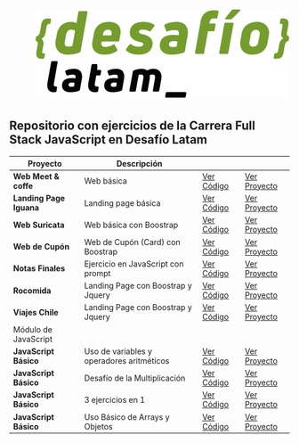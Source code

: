 <h1 align="end">
  <a href="https://desafiolatam.com/full-stack-javascript/">
    <img src="./desafio.png">
  </a>
</h1>

## Repositorio con ejercicios de la Carrera Full Stack JavaScript en Desafío Latam

| Proyecto                | Descripción                               |                                                                                                |                                                                                    |
| ----------------------- | ----------------------------------------- | ---------------------------------------------------------------------------------------------- | ---------------------------------------------------------------------------------- |
| **Web Meet & coffe**    | Web básica                                | [Ver Código](https://github.com/JFelixZuniga/Ejercicios-DesafioLatam/tree/gh-pages/Desafio-01) | [Ver Proyecto](https://jfelixzuniga.github.io/Ejercicios-DesafioLatam/Desafio-01/) |
| **Landing Page Iguana** | Landing page básica                       | [Ver Código](https://github.com/JFelixZuniga/Ejercicios-DesafioLatam/tree/gh-pages/Desafio-02) | [Ver Proyecto](https://jfelixzuniga.github.io/Ejercicios-DesafioLatam/Desafio-02/) |
| **Web Suricata**        | Web básica con Boostrap                   | [Ver Código](https://github.com/JFelixZuniga/Ejercicios-DesafioLatam/tree/gh-pages/Desafio-03) | [Ver Proyecto](https://jfelixzuniga.github.io/Ejercicios-DesafioLatam/Desafio-03/) |
| **Web de Cupón**        | Web de Cupón (Card) con Boostrap          | [Ver Código](https://github.com/JFelixZuniga/Ejercicios-DesafioLatam/tree/gh-pages/Desafio-04) | [Ver Proyecto](https://jfelixzuniga.github.io/Ejercicios-DesafioLatam/Desafio-04/) |
| **Notas Finales**       | Ejercicio en JavaScript con prompt        | [Ver Código](https://github.com/JFelixZuniga/Ejercicios-DesafioLatam/tree/gh-pages/Desafio-05) | [Ver Proyecto](https://jfelixzuniga.github.io/Ejercicios-DesafioLatam/Desafio-05/) |
| **Rocomida**            | Landing Page con Boostrap y Jquery        | [Ver Código](https://github.com/JFelixZuniga/Ejercicios-DesafioLatam/tree/gh-pages/Desafio-06) | [Ver Proyecto](https://jfelixzuniga.github.io/Ejercicios-DesafioLatam/Desafio-06/) |
| **Viajes Chile**        | Landing Page con Boostrap y Jquery        | [Ver Código](https://github.com/JFelixZuniga/Ejercicios-DesafioLatam/tree/gh-pages/Desafio-07) | [Ver Proyecto](https://jfelixzuniga.github.io/Ejercicios-DesafioLatam/Desafio-07/) |
| Módulo de JavaScript    |                                           |                                                                                                |                                                                                    |
| **JavaScript Básico**   | Uso de variables y operadores aritméticos | [Ver Código](https://github.com/JFelixZuniga/Ejercicios-DesafioLatam/tree/gh-pages/Desafio-08) | [Ver Proyecto](https://jfelixzuniga.github.io/Ejercicios-DesafioLatam/Desafio-08/) |
| **JavaScript Básico**   | Desafío de la Multiplicación              | [Ver Código](https://github.com/JFelixZuniga/Ejercicios-DesafioLatam/tree/gh-pages/Desafio-09) | [Ver Proyecto](https://jfelixzuniga.github.io/Ejercicios-DesafioLatam/Desafio-09/) |
| **JavaScript Básico**   | 3 ejercicios en 1                         | [Ver Código](https://github.com/JFelixZuniga/Ejercicios-DesafioLatam/tree/gh-pages/Desafio-10) | [Ver Proyecto](https://jfelixzuniga.github.io/Ejercicios-DesafioLatam/Desafio-10/) |
| **JavaScript Básico**   | Uso Básico de Arrays y Objetos            | [Ver Código](https://github.com/JFelixZuniga/Ejercicios-DesafioLatam/tree/gh-pages/Desafio-11) | [Ver Proyecto](https://jfelixzuniga.github.io/Ejercicios-DesafioLatam/Desafio-11/) |
